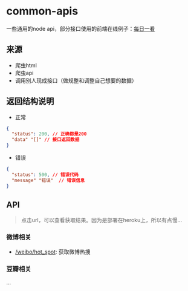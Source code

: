 # common-apis

一些通用的node api，部分接口使用的前端在线例子：[每日一看](https://daily.bowlofnoodles.top)

## 来源
+ 爬虫html
+ 爬虫api
+ 调用别人现成接口（做规整和调整自己想要的数据）

## 返回结构说明

+ 正常

``` json
{
  "status": 200, // 正确都是200
  "data" "[]" // 接口返回数据
}
```

+ 错误

``` json
{
  "status": 500, // 错误代码
  "message" "错误"  // 错误信息
}
```

## API

> 点击url，可以查看获取结果。因为是部署在heroku上，所以有点慢...
### 微博相关

+ [/weibo/hot_spot](https://api.bowlofnoodles.top/common/weibo/hot_spot): 获取微博热搜

### 豆瓣相关

...